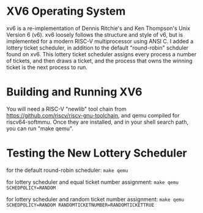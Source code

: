 # XV6 Operating System
xv6 is a re-implementation of Dennis Ritchie's and Ken Thompson's Unix
Version 6 (v6).  xv6 loosely follows the structure and style of v6,
but is implemented for a modern RISC-V multiprocessor using ANSI C.
I added a lottery ticket scheduler, in addition to the default 
"round-robin" schduler found on xv6. This lottery ticket scheduler
assigns every process a number of tickets, and then draws a ticket,
and the process that owns the winning ticket is the next process to run. 

# Building and Running XV6
You will need a RISC-V "newlib" tool chain from
https://github.com/riscv/riscv-gnu-toolchain, and qemu compiled for
riscv64-softmmu. Once they are installed, and in your shell
search path, you can run "make qemu".

# Testing the New Lottery Scheduler
for the default round-robin scheduler:
``make qemu`` 

for lottery scheduler and equal ticket number assignment:
``make qemu SCHEDPOLICY=RANDOM``

for lottery scheduler and random ticket number assignment: 
``make qemu SCHEDPOLICY=RANDOM RANDOMTICKETNUMBER=RANDOMTICKETTRUE``


